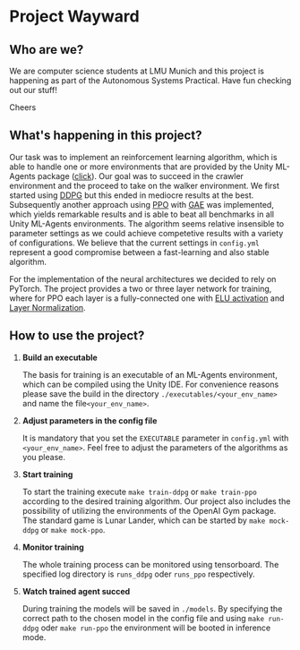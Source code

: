 # Project Wayward

## Who are we?
We are computer science students at LMU Munich and this project is happening as part of the Autonomous Systems Practical.
Have fun checking out our stuff!

Cheers

## What's happening in this project?

Our task was to implement an reinforcement learning algorithm, which is able to handle one or more environments that are provided by the Unity ML-Agents package ([click](https://github.com/Unity-Technologies/ml-agents/blob/master/docs/Learning-Environment-Examples.md)).
Our goal was to succeed in the crawler environment and the proceed to take on the walker environment.
We first started using [DDPG](https://arxiv.org/pdf/1509.02971.pdf) but this ended in mediocre results at the best.
Subsequently another approach using [PPO](https://arxiv.org/pdf/1707.06347.pdf) with [GAE](https://arxiv.org/pdf/1506.02438.pdf) was implemented, which yields remarkable results and is able to beat all benchmarks in all Unity ML-Agents environments.
The algorithm seems relative insensible to parameter settings as we could achieve competetive results with a variety of configurations. We believe that the current settings in `config.yml` represent a good compromise between a fast-learning and also stable algorithm.

For the implementation of the neural architectures we decided to rely on PyTorch. The project provides a two or three layer network for training, where for PPO each layer is a fully-connected one with [ELU activation](https://arxiv.org/pdf/1511.07289.pdf) and [Layer Normalization](https://arxiv.org/pdf/1607.06450.pdf).


## How to use the project?

1. **Build an executable**
   
   The basis for training is an executable of an ML-Agents environment, which can be compiled using the Unity IDE.
   For convenience reasons please save the build in the directory `./executables/<your_env_name>` and name the file`<your_env_name>`.

2. **Adjust parameters in the config file**

   It is mandatory that you set the `EXECUTABLE` parameter in `config.yml` with `<your_env_name>`.
   Feel free to adjust the parameters of the algorithms as you please.

3. **Start training**

   To start the training execute `make train-ddpg` or `make train-ppo` according to the desired training algorithm.
   Our project also includes the possibility of utilizing the environments of the OpenAI Gym package. The standard game is Lunar Lander, which can be started by `make mock-ddpg` or `make mock-ppo`.

4. **Monitor training**

   The whole training process can be monitored using tensorboard. The specified log directory is `runs_ddpg` oder `runs_ppo` respectively.
   
5. **Watch trained agent succed**

   During training the models will be saved in `./models`. By specifying the correct path to the chosen model in the config file and using `make run-ddpg` oder `make run-ppo` the environment will be booted in inference mode.
